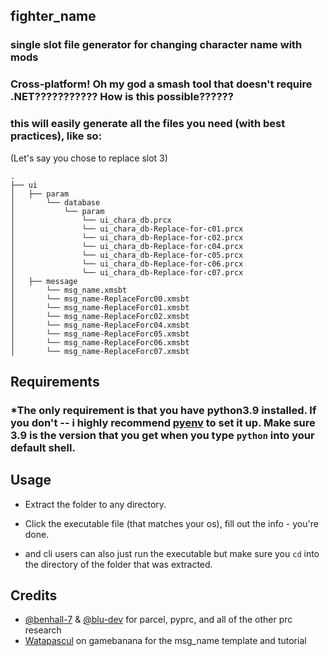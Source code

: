 ## fighter_name
### single slot file generator for changing character name with mods

### Cross-platform! Oh my god a smash tool that doesn't require .NET??????????? How is this possible??????
### this will easily generate all the files you need (with best practices), like so: 

(Let's say you chose to replace slot 3)
```
.
├── ui
│   ├── param
│       └── database
│           └── param
│               └── ui_chara_db.prcx
│               └── ui_chara_db-Replace-for-c01.prcx
│               └── ui_chara_db-Replace-for-c02.prcx
│               └── ui_chara_db-Replace-for-c04.prcx
│               └── ui_chara_db-Replace-for-c05.prcx
│               └── ui_chara_db-Replace-for-c06.prcx
│               └── ui_chara_db-Replace-for-c07.prcx
│   ├── message
│       └── msg_name.xmsbt
│       └── msg_name-ReplaceForc00.xmsbt
│       └── msg_name-ReplaceForc01.xmsbt
│       └── msg_name-ReplaceForc02.xmsbt
│       └── msg_name-ReplaceForc04.xmsbt
│       └── msg_name-ReplaceForc05.xmsbt
│       └── msg_name-ReplaceForc06.xmsbt
│       └── msg_name-ReplaceForc07.xmsbt
```

## Requirements
### *The only requirement is that you have python3.9 installed. If you don't -- i highly recommend [pyenv](https://github.com/pyenv/pyenv) to set it up. Make sure 3.9 is the version that you get when you type `python` into your default shell.

## Usage

- Extract the folder to any directory.

- Click the executable file (that matches your os), fill out the info - you're done.

- and cli users can also just run the executable but make sure you `cd` into the directory of the folder that was extracted.

## Credits
- [@benhall-7](https://github.com/benhall-7) & [@blu-dev](https://github.com/blu-dev) for parcel, pyprc, and all of the other prc research
- [Watapascul](https://gamebanana.com/members/1780117) on gamebanana for the msg_name template and tutorial
